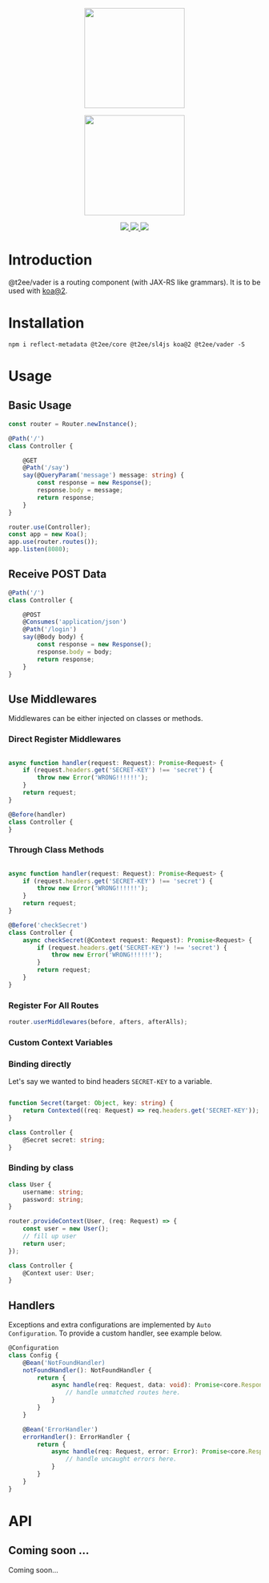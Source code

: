 <p align="center">
    <a href="//t2ee.org">
        <img width="200" src="//t2ee.org/img/logos/t2ee.png">
    </a>
</p>
<p align="center">
    <a href="//vader.t2ee.org">
        <img width="200" src="//t2ee.org/img/logos/vader.png">
    </a>
</p>

<p align="center">
    <a href="https://www.npmjs.com/package/@t2ee/vader">
        <img src="https://badge.fury.io/js/%40t2ee%2Fvader.svg">
    </a>
    <a href="https://travis-ci.org/t2ee/vader">
        <img src="https://img.shields.io/travis/t2ee/vader/master.svg?style=flat-square">
    </a>
    <a href="https://coveralls.io/r/t2ee/vader?branch=master">
        <img src="https://img.shields.io/coveralls/t2ee/vader/master.svg?style=flat-square">
    </a>
</p>

# Introduction

@t2ee/vader is a routing component (with JAX-RS like grammars). It is to be used with [koa@2](https://github.com/koajs/koa).

# Installation

`npm i reflect-metadata @t2ee/core @t2ee/sl4js koa@2 @t2ee/vader -S`

# Usage

## Basic Usage

```typescript
const router = Router.newInstance();

@Path('/')
class Controller {

    @GET
    @Path('/say')
    say(@QueryParam('message') message: string) {
        const response = new Response();
        response.body = message;
        return response;
    }
}

router.use(Controller);
const app = new Koa();
app.use(router.routes());
app.listen(8080);
```

## Receive POST Data

```typescript
@Path('/')
class Controller {

    @POST
    @Consumes('application/json')
    @Path('/login')
    say(@Body body) {
        const response = new Response();
        response.body = body;
        return response;
    }
}
```

## Use Middlewares

Middlewares can be either injected on classes or methods.

### Direct Register Middlewares

```typescript

async function handler(request: Request): Promise<Request> {
    if (request.headers.get('SECRET-KEY') !== 'secret') {
        throw new Error('WRONG!!!!!!');
    }
    return request;
}

@Before(handler)
class Controller {
}
```

### Through Class Methods

```typescript

async function handler(request: Request): Promise<Request> {
    if (request.headers.get('SECRET-KEY') !== 'secret') {
        throw new Error('WRONG!!!!!!');
    }
    return request;
}

@Before('checkSecret')
class Controller {
    async checkSecret(@Context request: Request): Promise<Request> {
        if (request.headers.get('SECRET-KEY') !== 'secret') {
            throw new Error('WRONG!!!!!!');
        }
        return request;
    }
}
```

### Register For All Routes

```typescript
router.userMiddlewares(before, afters, afterAlls);
```

### Custom Context Variables

### Binding directly

Let's say we wanted to bind headers `SECRET-KEY` to a variable.

```typescript

function Secret(target: Object, key: string) {
    return Contexted((req: Request) => req.headers.get('SECRET-KEY'));
}

class Controller {
    @Secret secret: string;
}

```
### Binding by class

```typescript
class User {
    username: string;
    password: string;
}

router.provideContext(User, (req: Request) => {
    const user = new User();
    // fill up user
    return user;
});

class Controller {
    @Context user: User;
}
```

## Handlers

Exceptions and extra configurations are implemented by `Auto Configuration`. To provide a custom handler, see example below.

```typescript
@Configuration
class Config {
    @Bean('NotFoundHandler)
    notFoundHandler(): NotFoundHandler {
        return {
            async handle(req: Request, data: void): Promise<core.Response> {
                // handle unmatched routes here.
            }
        }
    }

    @Bean('ErrorHandler')
    errorHandler(): ErrorHandler {
        return {
            async handle(req: Request, error: Error): Promise<core.Response> {
                // handle uncaught errors here.
            }
        }
    }
}
```

# API

## Coming soon ...

Coming soon...
